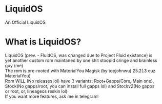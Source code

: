 # LiquidOS
An Official LiquidOS

# What is LiquidOS?
LiquidOS (prev. - FluidOS, was changed due to Project Fluid existance) is yet another custom rom maintaned by one shit stoopid cringe and brainless guy (me)<br>
The rom is pre-rooted with MaterialYou Magisk (by topjohnwu) 25.2(.3 cuz MaterialYou)<br>
Rom WILL (No releases lol) have 3 variants: Root+Gapps(Core, Main one), Stock(No gapps/root, you can install full gapps lol) and Stockv2(No gapps or root, or, lineageos reskin lol)<br>
If you want more features, ask me in telegram!
